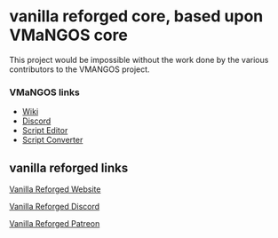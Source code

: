 # vanilla reforged core, based upon VMaNGOS core

This project would be impossible without the work done by the various contributors to the VMANGOS project.

### VMaNGOS links
- [Wiki](https://github.com/vmangos/wiki)
- [Discord](https://discord.gg/x9a2jt7)
- [Script Editor](https://github.com/brotalnia/scripteditor)
- [Script Converter](https://github.com/vmangos/ScriptConverter)

## vanilla reforged links

[Vanilla Reforged Website](https://vanillareforged.org/)

[Vanilla Reforged Discord]((https://discord.gg/KkkDV5zmPb))

[Vanilla Reforged Patreon](https://www.patreon.com/vanillareforged)
